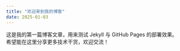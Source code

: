 ```yaml
---
title: "欢迎来到我的博客"
date: 2025-01-03
---
```


这是我的第一篇博客文章，用来测试 Jekyll 与 GitHub Pages 的部署效果。  
希望能在这里分享更多技术干货，欢迎交流！